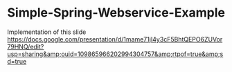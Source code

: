 # Simple-Spring-Webservice-Example
Implementation of this slide https://docs.google.com/presentation/d/1mame71jI4y3cF5BhtQEPO6ZUVor79HNQ/edit?usp=sharing&amp;ouid=109865966202994304757&amp;rtpof=true&amp;sd=true

